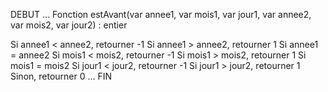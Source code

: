 DEBUT
...
Fonction estAvant(var annee1, var mois1, var jour1, var 
annee2, var mois2, var jour2) : entier

Si annee1 < annee2, retourner -1
Si annee1 > annee2, retourner 1
Si annee1 = annee2
    Si mois1 < mois2, retourner -1
    Si mois1 > mois2, retourner 1
    Si mois1 = mois2 
        Si jour1 < jour2, retourner -1
        Si jour1 > jour2, retourner 1
Sinon, retourner 0
...
FIN